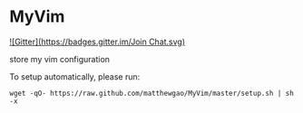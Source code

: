 MyVim
=====
[![Gitter](https://badges.gitter.im/Join Chat.svg)](https://gitter.im/matthewgao/MyVim?utm_source=badge&utm_medium=badge&utm_campaign=pr-badge&utm_content=badge)

store my vim configuration

To setup automatically, please run:

~~~
wget -qO- https://raw.github.com/matthewgao/MyVim/master/setup.sh | sh -x
~~~
